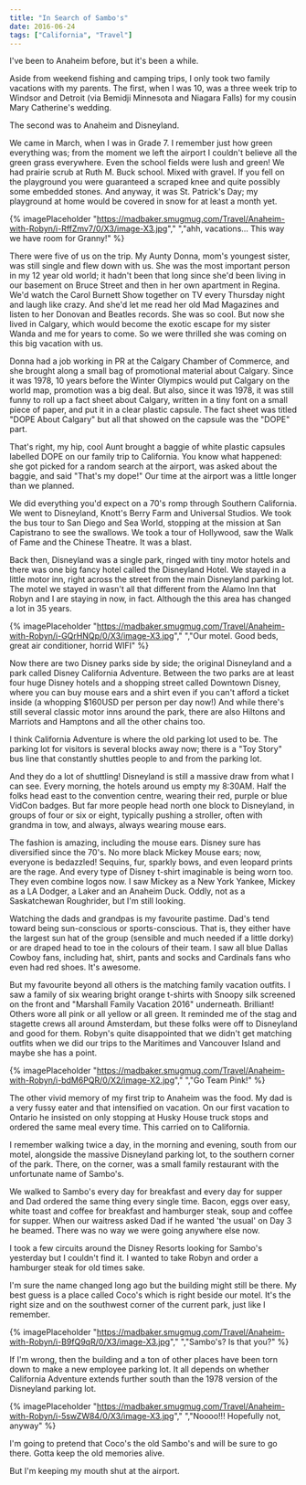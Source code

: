 ```yaml
---
title: "In Search of Sambo's"
date: 2016-06-24
tags: ["California", "Travel"]
---
```


I've been to Anaheim before, but it's been a while.

Aside from weekend fishing and camping trips, I only took two family vacations with my parents. The first, when I was 10, was a three week trip to Windsor and Detroit (via Bemidji Minnesota and Niagara Falls) for my cousin Mary Catherine's wedding.

The second was to Anaheim and Disneyland.

We came in March, when I was in Grade 7. I remember just how green everything was; from the moment we left the airport I couldn't believe all the green grass everywhere. Even the school fields were lush and green! We had prairie scrub at Ruth M. Buck school. Mixed with gravel. If you fell on the playground you were guaranteed a scraped knee and quite possibly some embedded stones. And anyway, it was St. Patrick's Day; my playground at home would be covered in snow for at least a month yet.

{% imagePlaceholder "https://madbaker.smugmug.com/Travel/Anaheim-with-Robyn/i-RffZmv7/0/X3/image-X3.jpg"," ","ahh, vacations... This way we have room for Granny!" %} 

There were five of us on the trip. My Aunty Donna, mom's youngest sister, was still single and flew down with us. She was the most important person in my 12 year old world; it hadn't been that long since she'd been living in our basement on Bruce Street and then in her own apartment in Regina. We'd watch the Carol Burnett Show together on TV every Thursday night and laugh like crazy. And she'd let me read her old Mad Magazines and listen to her Donovan and Beatles records. She was so cool. But now she lived in Calgary, which would become the exotic escape for my sister Wanda and me for years to come. So we were thrilled she was coming on this big vacation with us.

Donna had a job working in PR at the Calgary Chamber of Commerce, and she brought along a small bag of promotional material about Calgary. Since it was 1978, 10 years before the Winter Olympics would put Calgary on the world map, promotion was a big deal. But also, since it was 1978, it was still funny to roll up a fact sheet about Calgary, written in a tiny font on a small piece of paper, and put it in a clear plastic capsule. The fact sheet was titled "DOPE About Calgary" but all that showed on the capsule was the "DOPE" part.

That's right, my hip, cool Aunt brought a baggie of white plastic capsules labelled DOPE on our family trip to California. You know what happened: she got picked for a random search at the airport, was asked about the baggie, and said "That's my dope!" Our time at the airport was a little longer than we planned.

We did everything you'd expect on a 70's romp through Southern California. We went to Disneyland, Knott's Berry Farm and Universal Studios. We took the bus tour to San Diego and Sea World, stopping at the mission at San Capistrano to see the swallows. We took a tour of Hollywood, saw the Walk of Fame and the Chinese Theatre. It was a blast.

Back then, Disneyland was a single park, ringed with tiny motor hotels and there was one big fancy hotel called the Disneyland Hotel. We stayed in a little motor inn, right across the street from the main Disneyland parking lot. The motel we stayed in wasn't all that different from the Alamo Inn that Robyn and I are staying in now, in fact. Although the this area has changed a lot in 35 years.

{% imagePlaceholder "https://madbaker.smugmug.com/Travel/Anaheim-with-Robyn/i-GQrHNQp/0/X3/image-X3.jpg"," ","Our motel. Good beds, great air conditioner, horrid WIFI" %} 

Now there are two Disney parks side by side; the original Disneyland and a park called Disney California Adventure. Between the two parks are at least four huge Disney hotels and a shopping street called Downtown Disney, where you can buy mouse ears and a shirt even if you can't afford a ticket inside (a whopping $160USD per person per day now!) And while there's still several classic motor inns around the park, there are also Hiltons and Marriots and Hamptons and all the other chains too.

I think California Adventure is where the old parking lot used to be. The parking lot for visitors is several blocks away now; there is a "Toy Story" bus line that constantly shuttles people to and from the parking lot.

And they do a lot of shuttling! Disneyland is still a massive draw from what I can see. Every morning, the hotels around us empty my 8:30AM. Half the folks head east to the convention centre, wearing their red, purple or blue VidCon badges. But far more people head north one block to Disneyland, in groups of four or six or eight, typically pushing a stroller, often with grandma in tow, and always, always wearing mouse ears.

The fashion is amazing, including the mouse ears. Disney sure has diversified since the 70's. No more black Mickey Mouse ears; now, everyone is bedazzled! Sequins, fur, sparkly bows, and even leopard prints are the rage. And every type of Disney t-shirt imaginable is being worn too. They even combine logos now. I saw Mickey as a New York Yankee, Mickey as a LA Dodger, a Laker and an Anaheim Duck. Oddly, not as a Saskatchewan Roughrider, but I'm still looking.

Watching the dads and grandpas is my favourite pastime. Dad's tend toward being sun-conscious or sports-conscious. That is, they either have the largest sun hat of the group (sensible and much needed if a little dorky) or are draped head to toe in the colours of their team. I saw all blue Dallas Cowboy fans, including hat, shirt, pants and socks and Cardinals fans who even had red shoes. It's awesome.

But my favourite beyond all others is the matching family vacation outfits. I saw a family of six wearing bright orange t-shirts with Snoopy silk screened on the front and "Marshall Family Vacation 2016" underneath. Brilliant! Others wore all pink or all yellow or all green. It reminded me of the stag and stagette crews all around Amsterdam, but these folks were off to Disneyland and good for them. Robyn's quite disappointed that we didn't get matching outfits when we did our trips to the Maritimes and Vancouver Island and maybe she has a point.

{% imagePlaceholder "https://madbaker.smugmug.com/Travel/Anaheim-with-Robyn/i-bdM6PQR/0/X2/image-X2.jpg"," ","Go Team Pink!" %} 

The other vivid memory of my first trip to Anaheim was the food. My dad is a very fussy eater and that intensified on vacation. On our first vacation to Ontario he insisted on only stopping at Husky House truck stops and ordered the same meal every time. This carried on to California.

I remember walking twice a day, in the morning and evening, south from our motel, alongside the massive Disneyland parking lot, to the southern corner of the park. There, on the corner, was a small family restaurant with the unfortunate name of Sambo's.

We walked to Sambo's every day for breakfast and every day for supper and Dad ordered the same thing every single time. Bacon, eggs over easy, white toast and coffee for breakfast and hamburger steak, soup and coffee for supper. When our waitress asked Dad if he wanted 'the usual' on Day 3 he beamed. There was no way we were going anywhere else now.

I took a few circuits around the Disney Resorts looking for Sambo's yesterday but I couldn't find it. I wanted to take Robyn and order a hamburger steak for old times sake.

I'm sure the name changed long ago but the building might still be there. My best guess is a place called Coco's which is right beside our motel. It's the right size and on the southwest corner of the current park, just like I remember.

{% imagePlaceholder "https://madbaker.smugmug.com/Travel/Anaheim-with-Robyn/i-B9fQ9qR/0/X3/image-X3.jpg"," ","Sambo's? Is that you?" %} 

If I'm wrong, then the building and a ton of other places have been torn down to make a new employee parking lot. It all depends on whether California Adventure extends further south than the 1978 version of the Disneyland parking lot.

{% imagePlaceholder "https://madbaker.smugmug.com/Travel/Anaheim-with-Robyn/i-5swZW84/0/X3/image-X3.jpg"," ","Noooo!!! Hopefully not, anyway" %}  

I'm going to pretend that Coco's the old Sambo's and will be sure to go there. Gotta keep the old memories alive.

But I'm keeping my mouth shut at the airport.
